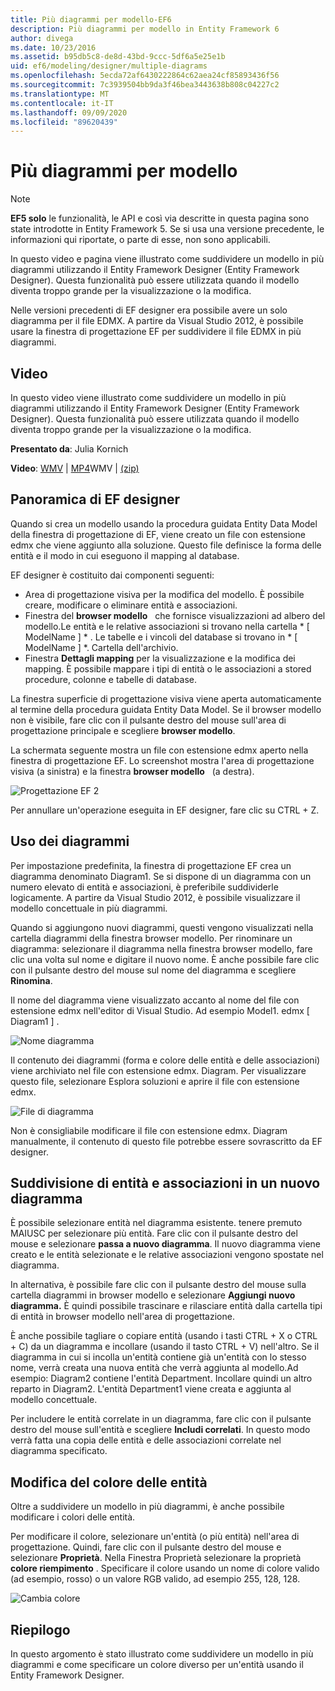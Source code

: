 ```yaml
---
title: Più diagrammi per modello-EF6
description: Più diagrammi per modello in Entity Framework 6
author: divega
ms.date: 10/23/2016
ms.assetid: b95db5c8-de8d-43bd-9ccc-5df6a5e25e1b
uid: ef6/modeling/designer/multiple-diagrams
ms.openlocfilehash: 5ecda72af6430222864c62aea24cf85893436f56
ms.sourcegitcommit: 7c3939504bb9da3f46bea3443638b808c04227c2
ms.translationtype: MT
ms.contentlocale: it-IT
ms.lasthandoff: 09/09/2020
ms.locfileid: "89620439"
---
```

# <a name="multiple-diagrams-per-model"></a>Più diagrammi per modello
> [!NOTE]
> **EF5 solo** le funzionalità, le API e così via descritte in questa pagina sono state introdotte in Entity Framework 5. Se si usa una versione precedente, le informazioni qui riportate, o parte di esse, non sono applicabili.

In questo video e pagina viene illustrato come suddividere un modello in più diagrammi utilizzando il Entity Framework Designer (Entity Framework Designer). Questa funzionalità può essere utilizzata quando il modello diventa troppo grande per la visualizzazione o la modifica.

Nelle versioni precedenti di EF designer era possibile avere un solo diagramma per il file EDMX. A partire da Visual Studio 2012, è possibile usare la finestra di progettazione EF per suddividere il file EDMX in più diagrammi.

## <a name="watch-the-video"></a>Video
In questo video viene illustrato come suddividere un modello in più diagrammi utilizzando il Entity Framework Designer (Entity Framework Designer). Questa funzionalità può essere utilizzata quando il modello diventa troppo grande per la visualizzazione o la modifica.

**Presentato da**: Julia Kornich

**Video**: [WMV](https://download.microsoft.com/download/5/C/2/5C2B52AB-5532-426F-B078-1E253341B5FA/HDI-ITPro-MSDN-winvideo-multiplediagrams.wmv)  |  [MP4](https://download.microsoft.com/download/5/C/2/5C2B52AB-5532-426F-B078-1E253341B5FA/HDI-ITPro-MSDN-mp4video-multiplediagrams.m4v)WMV  |  [(zip)](https://download.microsoft.com/download/5/C/2/5C2B52AB-5532-426F-B078-1E253341B5FA/HDI-ITPro-MSDN-winvideo-multiplediagrams.zip)

## <a name="ef-designer-overview"></a>Panoramica di EF designer

Quando si crea un modello usando la procedura guidata Entity Data Model della finestra di progettazione di EF, viene creato un file con estensione edmx che viene aggiunto alla soluzione. Questo file definisce la forma delle entità e il modo in cui eseguono il mapping al database.

EF designer è costituito dai componenti seguenti:

-   Area di progettazione visiva per la modifica del modello. È possibile creare, modificare o eliminare entità e associazioni.
-   Finestra del **browser modello**   che fornisce visualizzazioni ad albero del modello.Le entità e le relative associazioni si trovano nella cartella * \[ ModelName \] * . Le tabelle e i vincoli del database si trovano in * \[ ModelName \] *. Cartella dell'archivio.
-   Finestra **Dettagli mapping** per la visualizzazione e la modifica dei mapping. È possibile mappare i tipi di entità o le associazioni a stored procedure, colonne e tabelle di database. 

La finestra superficie di progettazione visiva viene aperta automaticamente al termine della procedura guidata Entity Data Model. Se il browser modello non è visibile, fare clic con il pulsante destro del mouse sull'area di progettazione principale e scegliere **browser modello**.

La schermata seguente mostra un file con estensione edmx aperto nella finestra di progettazione EF. Lo screenshot mostra l'area di progettazione visiva (a sinistra) e la finestra **browser modello**   (a destra).

![Progettazione EF 2](~/ef6/media/efdesigner2.png)

Per annullare un'operazione eseguita in EF designer, fare clic su CTRL + Z.

## <a name="working-with-diagrams"></a>Uso dei diagrammi

Per impostazione predefinita, la finestra di progettazione EF crea un diagramma denominato Diagram1. Se si dispone di un diagramma con un numero elevato di entità e associazioni, è preferibile suddividerle logicamente. A partire da Visual Studio 2012, è possibile visualizzare il modello concettuale in più diagrammi.   

Quando si aggiungono nuovi diagrammi, questi vengono visualizzati nella cartella diagrammi della finestra browser modello. Per rinominare un diagramma: selezionare il diagramma nella finestra browser modello, fare clic una volta sul nome e digitare il nuovo nome. È anche possibile fare clic con il pulsante destro del mouse sul nome del diagramma e scegliere **Rinomina**.

Il nome del diagramma viene visualizzato accanto al nome del file con estensione edmx nell'editor di Visual Studio. Ad esempio Model1. edmx \[ Diagram1 \] .

![Nome diagramma](~/ef6/media/diagramname.png)

Il contenuto dei diagrammi (forma e colore delle entità e delle associazioni) viene archiviato nel file con estensione edmx. Diagram. Per visualizzare questo file, selezionare Esplora soluzioni e aprire il file con estensione edmx. 

![File di diagramma](~/ef6/media/diagramfiles.png)

Non è consigliabile modificare il file con estensione edmx. Diagram manualmente, il contenuto di questo file potrebbe essere sovrascritto da EF designer.
 
## <a name="splitting-entities-and-associations-into-a-new-diagram"></a>Suddivisione di entità e associazioni in un nuovo diagramma

È possibile selezionare entità nel diagramma esistente. tenere premuto MAIUSC per selezionare più entità. Fare clic con il pulsante destro del mouse e selezionare **passa a nuovo diagramma**. Il nuovo diagramma viene creato e le entità selezionate e le relative associazioni vengono spostate nel diagramma.

In alternativa, è possibile fare clic con il pulsante destro del mouse sulla cartella diagrammi in browser modello e selezionare **Aggiungi nuovo diagramma.** È quindi possibile trascinare e rilasciare entità dalla cartella tipi di entità in browser modello nell'area di progettazione.

È anche possibile tagliare o copiare entità (usando i tasti CTRL + X o CTRL + C) da un diagramma e incollare (usando il tasto CTRL + V) nell'altro. Se il diagramma in cui si incolla un'entità contiene già un'entità con lo stesso nome, verrà creata una nuova entità che verrà aggiunta al modello.Ad esempio: Diagram2 contiene l'entità Department. Incollare quindi un altro reparto in Diagram2. L'entità Department1 viene creata e aggiunta al modello concettuale.   

Per includere le entità correlate in un diagramma, fare clic con il pulsante destro del mouse sull'entità e scegliere **Includi correlati**. In questo modo verrà fatta una copia delle entità e delle associazioni correlate nel diagramma specificato.

## <a name="changing-the-color-of-entities"></a>Modifica del colore delle entità

Oltre a suddividere un modello in più diagrammi, è anche possibile modificare i colori delle entità.

Per modificare il colore, selezionare un'entità (o più entità) nell'area di progettazione. Quindi, fare clic con il pulsante destro del mouse e selezionare **Proprietà**. Nella Finestra Proprietà selezionare la proprietà **colore riempimento** . Specificare il colore usando un nome di colore valido (ad esempio, rosso) o un valore RGB valido, ad esempio 255, 128, 128. 

![Cambia colore](~/ef6/media/color.png)

## <a name="summary"></a>Riepilogo

In questo argomento è stato illustrato come suddividere un modello in più diagrammi e come specificare un colore diverso per un'entità usando il Entity Framework Designer. 
